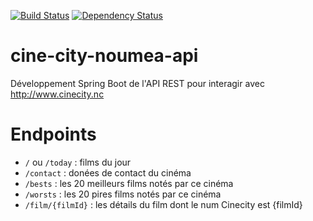 [![Build Status](https://travis-ci.org/adriens/cine-city-noumea-api.svg?branch=master)](https://travis-ci.org/adriens/cine-city-noumea-api) [![Dependency Status](https://beta.gemnasium.com/badges/github.com/adriens/cine-city-noumea-api.svg)](https://beta.gemnasium.com/projects/github.com/adriens/cine-city-noumea-api)

# cine-city-noumea-api
Développement Spring Boot de l'API REST pour interagir avec http://www.cinecity.nc

# Endpoints

- `/` ou `/today` : films du jour
- `/contact` : donées de contact du cinéma
- `/bests` : les 20 meilleurs films notés par ce cinéma
- `/worsts` : les 20 pires films notés par ce cinéma
- `/film/{filmId}` : les détails du film dont le num Cinecity est {filmId}

